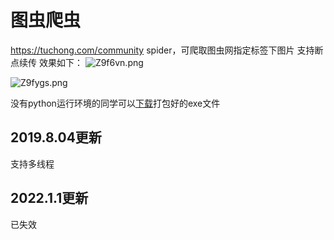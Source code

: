 # 图虫爬虫
https://tuchong.com/community spider，可爬取图虫网指定标签下图片
支持断点续传
效果如下：
![Z9f6vn.png](https://raw.githubusercontent.com/gitxxp/tuchongspider/master/QQ%E5%9B%BE%E7%89%8720190618223054.png)

![Z9fygs.png](https://raw.githubusercontent.com/gitxxp/tuchongspider/master/VNAVYPJ0%7D%40F\(LK%2506WJ%7B4TQ.png)

没有python运行环境的同学可以[下载](https://github.com/gitxxp/tuchongspider/releases/download/2.0/tuchong.exe)打包好的exe文件

## 2019.8.04更新
支持多线程
## 2022.1.1更新
已失效
